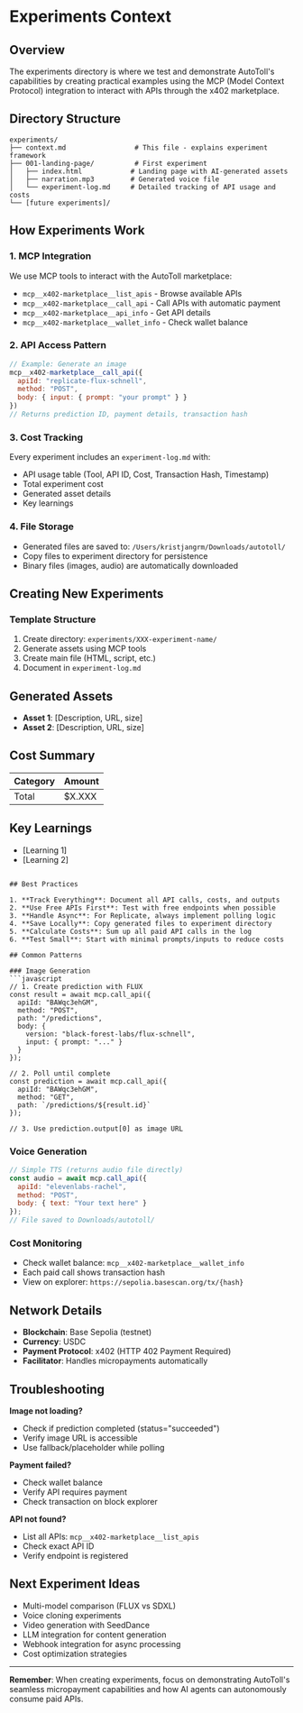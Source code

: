 # Experiments Context

## Overview
The experiments directory is where we test and demonstrate AutoToll's capabilities by creating practical examples using the MCP (Model Context Protocol) integration to interact with APIs through the x402 marketplace.

## Directory Structure
```
experiments/
├── context.md                 # This file - explains experiment framework
├── 001-landing-page/          # First experiment
│   ├── index.html            # Landing page with AI-generated assets
│   ├── narration.mp3         # Generated voice file
│   └── experiment-log.md     # Detailed tracking of API usage and costs
└── [future experiments]/
```

## How Experiments Work

### 1. **MCP Integration**
We use MCP tools to interact with the AutoToll marketplace:
- `mcp__x402-marketplace__list_apis` - Browse available APIs
- `mcp__x402-marketplace__call_api` - Call APIs with automatic payment
- `mcp__x402-marketplace__api_info` - Get API details
- `mcp__x402-marketplace__wallet_info` - Check wallet balance

### 2. **API Access Pattern**
```javascript
// Example: Generate an image
mcp__x402-marketplace__call_api({
  apiId: "replicate-flux-schnell",
  method: "POST",
  body: { input: { prompt: "your prompt" } }
})
// Returns prediction ID, payment details, transaction hash
```

### 3. **Cost Tracking**
Every experiment includes an `experiment-log.md` with:
- API usage table (Tool, API ID, Cost, Transaction Hash, Timestamp)
- Total experiment cost
- Generated asset details
- Key learnings

### 4. **File Storage**
- Generated files are saved to: `/Users/kristjangrm/Downloads/autotoll/`
- Copy files to experiment directory for persistence
- Binary files (images, audio) are automatically downloaded

## Creating New Experiments

### Template Structure
1. Create directory: `experiments/XXX-experiment-name/`
2. Generate assets using MCP tools
3. Create main file (HTML, script, etc.)
4. Document in `experiment-log.md`

## Generated Assets
- **Asset 1**: [Description, URL, size]
- **Asset 2**: [Description, URL, size]

## Cost Summary
| Category | Amount |
|----------|--------|
| Total | $X.XXX |


## Key Learnings
- [Learning 1]
- [Learning 2]
```

## Best Practices

1. **Track Everything**: Document all API calls, costs, and outputs
2. **Use Free APIs First**: Test with free endpoints when possible
3. **Handle Async**: For Replicate, always implement polling logic
4. **Save Locally**: Copy generated files to experiment directory
5. **Calculate Costs**: Sum up all paid API calls in the log
6. **Test Small**: Start with minimal prompts/inputs to reduce costs

## Common Patterns

### Image Generation
```javascript
// 1. Create prediction with FLUX
const result = await mcp.call_api({
  apiId: "BAWqc3ehGM",
  method: "POST",
  path: "/predictions",
  body: {
    version: "black-forest-labs/flux-schnell",
    input: { prompt: "..." }
  }
});

// 2. Poll until complete
const prediction = await mcp.call_api({
  apiId: "BAWqc3ehGM",
  method: "GET",
  path: `/predictions/${result.id}`
});

// 3. Use prediction.output[0] as image URL
```

### Voice Generation
```javascript
// Simple TTS (returns audio file directly)
const audio = await mcp.call_api({
  apiId: "elevenlabs-rachel",
  method: "POST",
  body: { text: "Your text here" }
});
// File saved to Downloads/autotoll/
```

### Cost Monitoring
- Check wallet balance: `mcp__x402-marketplace__wallet_info`
- Each paid call shows transaction hash
- View on explorer: `https://sepolia.basescan.org/tx/{hash}`

## Network Details
- **Blockchain**: Base Sepolia (testnet)
- **Currency**: USDC
- **Payment Protocol**: x402 (HTTP 402 Payment Required)
- **Facilitator**: Handles micropayments automatically

## Troubleshooting

**Image not loading?**
- Check if prediction completed (status="succeeded")
- Verify image URL is accessible
- Use fallback/placeholder while polling

**Payment failed?**
- Check wallet balance
- Verify API requires payment
- Check transaction on block explorer

**API not found?**
- List all APIs: `mcp__x402-marketplace__list_apis`
- Check exact API ID
- Verify endpoint is registered

## Next Experiment Ideas
- Multi-model comparison (FLUX vs SDXL)
- Voice cloning experiments
- Video generation with SeedDance
- LLM integration for content generation
- Webhook integration for async processing
- Cost optimization strategies

---

**Remember**: When creating experiments, focus on demonstrating AutoToll's seamless micropayment capabilities and how AI agents can autonomously consume paid APIs.